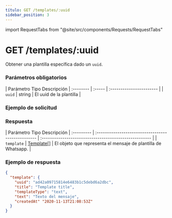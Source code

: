 ```yaml
---
título: GET /templates/:uuid
sidebar_position: 3
---
```


import RequestTabs from "@site/src/components/Requests/RequestTabs"

# GET /templates/:uuid

Obtener una plantilla específica dado un `uuid`.

### Parámetros obligatorios

| Parámetro Tipo Descripción
| :-------- | :----- | :----------------------- |
| `uuid` | string | El uuid de la plantilla |

### Ejemplo de solicitud

<RequestTabs endpoint='templates_api' request="get_template"/>

### Respuesta

| Parámetro Tipo Descripción
| :--------- | :------------------------------------------------- | :----------------------------------------------------- |
| `template` | [Template[]](/api/reference/object_types/template) | El objeto que representa el mensaje de plantilla de Whatsapp. |

### Ejemplo de respuesta

```json title=response.json
{
  "template": {
    "uuid": "ad42a09715814e6483b1c5debd6a2dbc",
    "title": "Template title",
    "templateType": "text",
    "text": "Texto del mensaje",
    "createdAt" "2020-11-13T21:08:53Z"
  }
}
```
